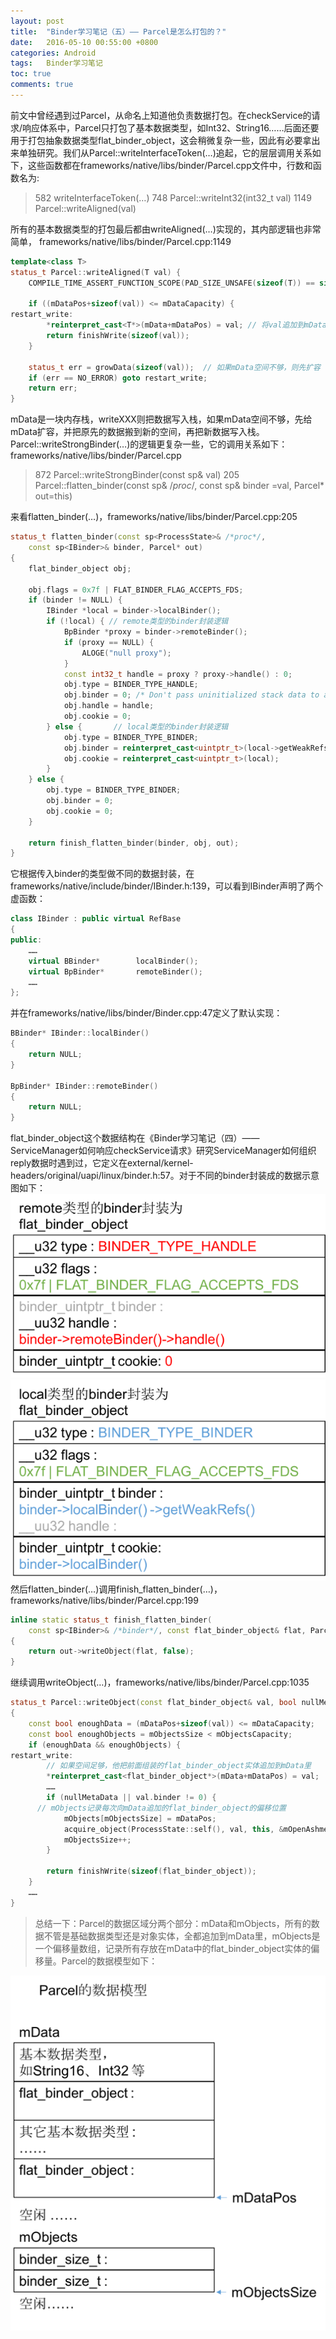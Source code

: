 ```yaml
---
layout: post
title:  "Binder学习笔记（五）—— Parcel是怎么打包的？"
date:   2016-05-10 00:55:00 +0800
categories: Android
tags:   Binder学习笔记
toc: true
comments: true
---
```

前文中曾经遇到过Parcel，从命名上知道他负责数据打包。在checkService的请求/响应体系中，Parcel只打包了基本数据类型，如Int32、String16……后面还要用于打包抽象数据类型flat_binder_object，这会稍微复杂一些，因此有必要拿出来单独研究。我们从Parcel::writeInterfaceToken(…)追起，它的层层调用关系如下，这些函数都在frameworks/native/libs/binder/Parcel.cpp文件中，行数和函数名为:
>582    writeInterfaceToken(…)
>748      Parcel::writeInt32(int32_t val)
>1149       Parcel::writeAligned(val)

所有的基本数据类型的打包最后都由writeAligned(…)实现的，其内部逻辑也非常简单，
frameworks/native/libs/binder/Parcel.cpp:1149
``` c++
template<class T>
status_t Parcel::writeAligned(T val) {
    COMPILE_TIME_ASSERT_FUNCTION_SCOPE(PAD_SIZE_UNSAFE(sizeof(T)) == sizeof(T));

    if ((mDataPos+sizeof(val)) <= mDataCapacity) {
restart_write:
        *reinterpret_cast<T*>(mData+mDataPos) = val; // 将val追加到mData
        return finishWrite(sizeof(val));
    }

    status_t err = growData(sizeof(val));  // 如果mData空间不够，则先扩容
    if (err == NO_ERROR) goto restart_write;
    return err;
}
```
mData是一块内存栈，writeXXX则把数据写入栈，如果mData空间不够，先给mData扩容，并把原先的数据搬到新的空间，再把新数据写入栈。
Parcel::writeStrongBinder(…)的逻辑更复杂一些，它的调用关系如下：
frameworks/native/libs/binder/Parcel.cpp
>872    Parcel::writeStrongBinder(const sp<IBinder>& val)
>205     Parcel::flatten_binder(const sp<ProcessState>& /*proc*/,  const sp<IBinder>& binder =val, Parcel* out=this)

来看flatten_binder(…)，frameworks/native/libs/binder/Parcel.cpp:205
``` c++
status_t flatten_binder(const sp<ProcessState>& /*proc*/,
    const sp<IBinder>& binder, Parcel* out)
{
    flat_binder_object obj;

    obj.flags = 0x7f | FLAT_BINDER_FLAG_ACCEPTS_FDS;
    if (binder != NULL) {
        IBinder *local = binder->localBinder();
        if (!local) { // remote类型的binder封装逻辑
            BpBinder *proxy = binder->remoteBinder();
            if (proxy == NULL) {
                ALOGE("null proxy");
            }
            const int32_t handle = proxy ? proxy->handle() : 0;
            obj.type = BINDER_TYPE_HANDLE;
            obj.binder = 0; /* Don't pass uninitialized stack data to a remote process */
            obj.handle = handle;
            obj.cookie = 0;
        } else {       // local类型的binder封装逻辑
            obj.type = BINDER_TYPE_BINDER;
            obj.binder = reinterpret_cast<uintptr_t>(local->getWeakRefs());
            obj.cookie = reinterpret_cast<uintptr_t>(local);
        }
    } else {
        obj.type = BINDER_TYPE_BINDER;
        obj.binder = 0;
        obj.cookie = 0;
    }

    return finish_flatten_binder(binder, obj, out);
}
```
它根据传入binder的类型做不同的数据封装，在frameworks/native/include/binder/IBinder.h:139，可以看到IBinder声明了两个虚函数：
``` c++
class IBinder : public virtual RefBase
{
public:
    ……
    virtual BBinder*        localBinder();
    virtual BpBinder*       remoteBinder();
    ……
};
```
并在frameworks/native/libs/binder/Binder.cpp:47定义了默认实现：
``` c++
BBinder* IBinder::localBinder()
{
    return NULL;
}

BpBinder* IBinder::remoteBinder()
{
    return NULL;
}
```
flat_binder_object这个数据结构在《Binder学习笔记（四）—— ServiceManager如何响应checkService请求》研究ServiceManager如何组织reply数据时遇到过，它定义在external/kernel-headers/original/uapi/linux/binder.h:57。对于不同的binder封装成的数据示意图如下：
![remote类型的binder封装形式](0514BinderLearning5/img01.png)
![local类型的binder封装形式](0514BinderLearning5/img02.png)
然后flatten_binder(…)调用finish_flatten_binder(…)，frameworks/native/libs/binder/Parcel.cpp:199
``` c++
inline static status_t finish_flatten_binder(
    const sp<IBinder>& /*binder*/, const flat_binder_object& flat, Parcel* out)
{
    return out->writeObject(flat, false);
}
```
继续调用writeObject(…)，frameworks/native/libs/binder/Parcel.cpp:1035
``` c++
status_t Parcel::writeObject(const flat_binder_object& val, bool nullMetaData)
{
    const bool enoughData = (mDataPos+sizeof(val)) <= mDataCapacity;
    const bool enoughObjects = mObjectsSize < mObjectsCapacity;
    if (enoughData && enoughObjects) {
restart_write:
        // 如果空间足够，他把前面组装的flat_binder_object实体追加到mData里
        *reinterpret_cast<flat_binder_object*>(mData+mDataPos) = val;
        ……
        if (nullMetaData || val.binder != 0) {
      // mObjects记录每次向mData追加的flat_binder_object的偏移位置
            mObjects[mObjectsSize] = mDataPos; 
            acquire_object(ProcessState::self(), val, this, &mOpenAshmemSize);
            mObjectsSize++;
        }

        return finishWrite(sizeof(flat_binder_object));
    }
    ……
}
```
> 总结一下：Parcel的数据区域分两个部分：mData和mObjects，所有的数据不管是基础数据类型还是对象实体，全都追加到mData里，mObjects是一个偏移量数组，记录所有存放在mData中的flat_binder_object实体的偏移量。Parcel的数据模型如下：

![Parcel的数据模型](0514BinderLearning5/img03.png)